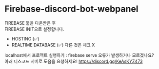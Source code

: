 # Firebase-discord-bot-webpanel
FIREBASE 툴을 다운받은 후 <br>
FIREBASE INIT으로 설정합니다.
- HOSTING (✅)
- REALTIME DATABASE (✅)
 다른 것은 체크 X

localhost에서 프로젝트 실행하기 : firebase serve
오류가 발생하거나 모르겠나요?
아래 디스코드 서버로 도움을 요청하세요!
https://discord.gg/KeAsKYZ473
